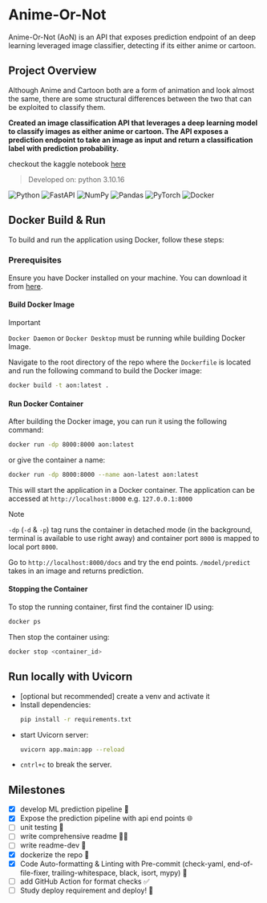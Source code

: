 # Anime-Or-Not

Anime-Or-Not (AoN) is an API that exposes prediction endpoint of an deep learning leveraged image classifier, detecting if its either anime or cartoon.

## Project Overview

Although Anime and Cartoon both are a form of animation and look almost the same, there are some structural differences between the two that can be exploited to classify them.

**Created an image classification API that leverages a deep learning model to classify images as either anime or cartoon. The API exposes a prediction endpoint to take an image as input and return a classification label with prediction probability.**

checkout the kaggle notebook <a href="https://www.kaggle.com/code/ahnaftanjid/anime-or-not">here</a>

> Developed on: python 3.10.16

![Python](https://img.shields.io/badge/python-3670A0?style=for-the-badge&logo=python&logoColor=ffdd54) ![FastAPI](https://img.shields.io/badge/FastAPI-005571?style=for-the-badge&logo=fastapi) ![NumPy](https://img.shields.io/badge/numpy-%23013243.svg?style=for-the-badge&logo=numpy&logoColor=white) ![Pandas](https://img.shields.io/badge/pandas-%23150458.svg?style=for-the-badge&logo=pandas&logoColor=white) ![PyTorch](https://img.shields.io/badge/PyTorch-%23EE4C2C.svg?style=for-the-badge&logo=PyTorch&logoColor=white) ![Docker](https://img.shields.io/badge/docker-%230db7ed.svg?style=for-the-badge&logo=docker&logoColor=white)

## Docker Build & Run

To build and run the application using Docker, follow these steps:

### Prerequisites

Ensure you have Docker installed on your machine. You can download it from [here](https://www.docker.com/products/docker-desktop).

#### Build Docker Image

> [!IMPORTANT]
> `Docker Daemon` or `Docker Desktop` must be running while building Docker Image.

Navigate to the root directory of the repo where the `Dockerfile` is located and run the following command to build the Docker image:

```sh
docker build -t aon:latest .
```

#### Run Docker Container

After building the Docker image, you can run it using the following command:

```sh
docker run -dp 8000:8000 aon:latest
```
or give the container a name:

```sh
docker run -dp 8000:8000 --name aon-latest aon:latest
```

This will start the application in a Docker container. The application can be accessed at `http://localhost:8000` e.g. `127.0.0.1:8000`

> [!NOTE]
> `-dp` (`-d` & `-p`) tag runs the container in detached mode (in the background, terminal is available to use right away) and container port `8000` is mapped to local port `8000`.

Go to `http://localhost:8000/docs` and try the end points. `/model/predict` takes in an image and returns prediction.

#### Stopping the Container

To stop the running container, first find the container ID using:

```sh
docker ps
```

Then stop the container using:

```sh
docker stop <container_id>
```

## Run locally with Uvicorn

- [optional but recommended] create a venv and activate it
- Install dependencies:
  ```sh
  pip install -r requirements.txt
  ```
- start Uvicorn server:
  ```sh
  uvicorn app.main:app --reload
  ```
- `cntrl+c` to break the server.

## Milestones

- [x] develop ML prediction pipeline 🤖
- [x] Expose the prediction pipeline with api end points 🌐
- [ ] unit testing 🧪
- [ ] write comprehensive readme 📖✨
- [ ] write readme-dev 📖
- [x] dockerize the repo 🐳
- [x] Code Auto-formatting & Linting with Pre-commit (check-yaml, end-of-file-fixer, trailing-whitespace, black, isort, mypy) 🎨
- [ ] add GitHub Action for format checks ✅
- [ ] Study deploy requirement and deploy! 🚀
